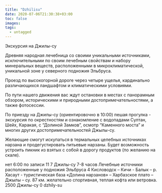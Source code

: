 ```yaml
---
title: "Dzhilisu"
date: 2020-07-06T21:30:38+03:00
toc: false
images:
tags:
  - untagged
---
```


Экскурсия на Джилы-су <p>Древняя народная лечебница со своими уникальными источниками, исключительными по своим лечебным свойствам и набору минеральных веществ, расположенными в микроклиматической, уникальной зоне у северного подножия Эльбруса.</p> <p>Проезд по высокогорной дороге через четыре ущелья, кардинально различающихся ландшафтом и климатическими условиями.</p> <p>По пути нашего движения вас ждут остановки в местах с панорамным обзором, историческими и природными достопримечательностями, а также фотосессии. </p> <p>По приезду на Джилы-су (ориентировочно в 10:00) пешая прогулка - экскурсия по окрестностям и ознакомление с водопадами Султан, Шейх, Каракая, с “Долиной Замков”, осмотр “Каменного моста” и многих других достопримечательностей Джылы-су. </p> <p>Желающие смогут искупаться в термальных целебных источниках нарзана и продегустировать питьевые нарзаны. Будет возможность устроить пикник из взятых с собой в дорогу продуктов (по желанию на скале).</p> нет 6:00 по записи 11 7 Джилы-су 7-8 часов Лечебные источники расположенные у подножия Эльбруса 4 Кисловодск – Кичи - Балык – р. Хасаут - туристическая база «Долина нарзанов» – Харбазское плато – Джылы – су. 87 км. желательно спортивная, теплая кофта или ветровка. 2500 Джилы-су 0 dzhily-su
